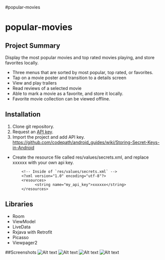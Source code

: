 #popular-movies
# popular-movies

## Project Summary
Display the most popular movies and top rated movies playing, and store favorites locally.
- Three menus that are sorted by most popular, top rated, or favorites.
- Tap on a movie poster and transition to a details screen
- View and play trailers
- Read reviews of a selected movie
- Able to mark a movie as a favorite, and store it locally.
- Favorite movie collection can be viewed offline.

## Installation
1. Clone git repository.
2. Request an [API key](https://www.themoviedb.org/documentation/api).
3. Import the project and add API key.
   https://github.com/codepath/android_guides/wiki/Storing-Secret-Keys-in-Android
  - Create the resource file called res/values/secrets.xml, and replace xxxxxx with your own api key.
     ```
         <!-- Inside of `res/values/secrets.xml` -->
         <?xml version="1.0" encoding="utf-8"?>
         <resources>
               <string name="my_api_key">xxxxxx</string>
         </resources>
      ```
## Libraries
- Room
- ViewModel
- LiveData
- Rxjava with Retrofit
- Picasso
- Viewpager2

##Screenshots
![Alt text](/assets/mainActivity.png?raw=true "Main Activity")
![Alt text](/assets/detailActivity_synopsis.png?raw=true "Synopis")
![Alt text](/assets/detailActivity_trailers.png?raw=true "Trailers")
![Alt text](/assets/detailActivity_reviews.png?raw=true "Reviews")
